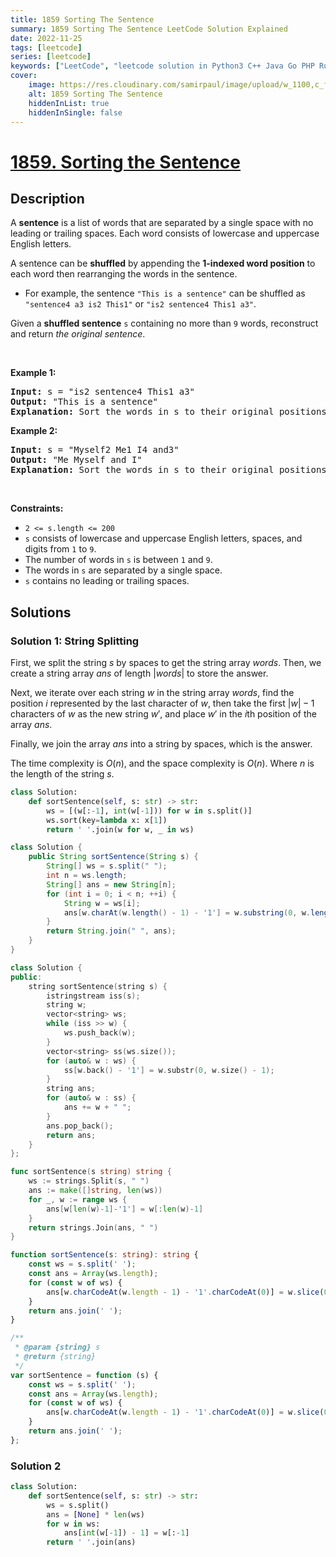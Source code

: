 ```yaml
---
title: 1859 Sorting The Sentence
summary: 1859 Sorting The Sentence LeetCode Solution Explained
date: 2022-11-25
tags: [leetcode]
series: [leetcode]
keywords: ["LeetCode", "leetcode solution in Python3 C++ Java Go PHP Ruby Swift TypeScript Rust C# JavaScript C", "1859 Sorting The Sentence LeetCode Solution Explained in all languages"]
cover:
    image: https://res.cloudinary.com/samirpaul/image/upload/w_1100,c_fit,co_rgb:FFFFFF,l_text:Arial_75_bold:1859 Sorting The Sentence - Solution Explained/problem-solving.webp
    alt: 1859 Sorting The Sentence
    hiddenInList: true
    hiddenInSingle: false
---
```



# [1859. Sorting the Sentence](https://leetcode.com/problems/sorting-the-sentence)


## Description

<p>A <strong>sentence</strong> is a list of words that are separated by a single space with no leading or trailing spaces. Each word consists of lowercase and uppercase English letters.</p>

<p>A sentence can be <strong>shuffled</strong> by appending the <strong>1-indexed word position</strong> to each word then rearranging the words in the sentence.</p>

<ul>
	<li>For example, the sentence <code>&quot;This is a sentence&quot;</code> can be shuffled as <code>&quot;sentence4 a3 is2 This1&quot;</code> or <code>&quot;is2 sentence4 This1 a3&quot;</code>.</li>
</ul>

<p>Given a <strong>shuffled sentence</strong> <code>s</code> containing no more than <code>9</code> words, reconstruct and return <em>the original sentence</em>.</p>

<p>&nbsp;</p>
<p><strong class="example">Example 1:</strong></p>

<pre>
<strong>Input:</strong> s = &quot;is2 sentence4 This1 a3&quot;
<strong>Output:</strong> &quot;This is a sentence&quot;
<strong>Explanation:</strong> Sort the words in s to their original positions &quot;This1 is2 a3 sentence4&quot;, then remove the numbers.
</pre>

<p><strong class="example">Example 2:</strong></p>

<pre>
<strong>Input:</strong> s = &quot;Myself2 Me1 I4 and3&quot;
<strong>Output:</strong> &quot;Me Myself and I&quot;
<strong>Explanation:</strong> Sort the words in s to their original positions &quot;Me1 Myself2 and3 I4&quot;, then remove the numbers.
</pre>

<p>&nbsp;</p>
<p><strong>Constraints:</strong></p>

<ul>
	<li><code>2 &lt;= s.length &lt;= 200</code></li>
	<li><code>s</code> consists of lowercase and uppercase English letters, spaces, and digits from <code>1</code> to <code>9</code>.</li>
	<li>The number of words in <code>s</code> is between <code>1</code> and <code>9</code>.</li>
	<li>The words in <code>s</code> are separated by a single space.</li>
	<li><code>s</code> contains no leading or trailing spaces.</li>
</ul>

## Solutions

### Solution 1: String Splitting

First, we split the string $s$ by spaces to get the string array $words$. Then, we create a string array $ans$ of length $|words|$ to store the answer.

Next, we iterate over each string $w$ in the string array $words$, find the position $i$ represented by the last character of $w$, then take the first $|w|-1$ characters of $w$ as the new string $w'$, and place $w'$ in the $i$th position of the array $ans$.

Finally, we join the array $ans$ into a string by spaces, which is the answer.

The time complexity is $O(n)$, and the space complexity is $O(n)$. Where $n$ is the length of the string $s$.

<!-- tabs:start -->

```python
class Solution:
    def sortSentence(self, s: str) -> str:
        ws = [(w[:-1], int(w[-1])) for w in s.split()]
        ws.sort(key=lambda x: x[1])
        return ' '.join(w for w, _ in ws)
```

```java
class Solution {
    public String sortSentence(String s) {
        String[] ws = s.split(" ");
        int n = ws.length;
        String[] ans = new String[n];
        for (int i = 0; i < n; ++i) {
            String w = ws[i];
            ans[w.charAt(w.length() - 1) - '1'] = w.substring(0, w.length() - 1);
        }
        return String.join(" ", ans);
    }
}
```

```cpp
class Solution {
public:
    string sortSentence(string s) {
        istringstream iss(s);
        string w;
        vector<string> ws;
        while (iss >> w) {
            ws.push_back(w);
        }
        vector<string> ss(ws.size());
        for (auto& w : ws) {
            ss[w.back() - '1'] = w.substr(0, w.size() - 1);
        }
        string ans;
        for (auto& w : ss) {
            ans += w + " ";
        }
        ans.pop_back();
        return ans;
    }
};
```

```go
func sortSentence(s string) string {
	ws := strings.Split(s, " ")
	ans := make([]string, len(ws))
	for _, w := range ws {
		ans[w[len(w)-1]-'1'] = w[:len(w)-1]
	}
	return strings.Join(ans, " ")
}
```

```ts
function sortSentence(s: string): string {
    const ws = s.split(' ');
    const ans = Array(ws.length);
    for (const w of ws) {
        ans[w.charCodeAt(w.length - 1) - '1'.charCodeAt(0)] = w.slice(0, -1);
    }
    return ans.join(' ');
}
```

```js
/**
 * @param {string} s
 * @return {string}
 */
var sortSentence = function (s) {
    const ws = s.split(' ');
    const ans = Array(ws.length);
    for (const w of ws) {
        ans[w.charCodeAt(w.length - 1) - '1'.charCodeAt(0)] = w.slice(0, -1);
    }
    return ans.join(' ');
};
```

<!-- tabs:end -->

### Solution 2

<!-- tabs:start -->

```python
class Solution:
    def sortSentence(self, s: str) -> str:
        ws = s.split()
        ans = [None] * len(ws)
        for w in ws:
            ans[int(w[-1]) - 1] = w[:-1]
        return ' '.join(ans)
```

<!-- tabs:end -->

<!-- end -->
